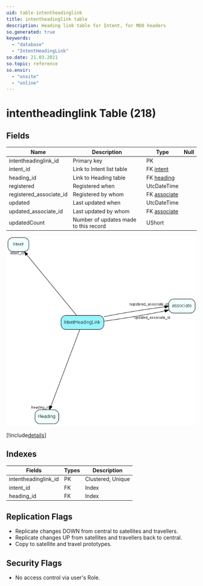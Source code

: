 ```yaml
---
uid: table-intentheadinglink
title: intentheadinglink table
description: Heading link table for Intent, for MDO headers
so.generated: true
keywords:
  - "database"
  - "IntentHeadingLink"
so.date: 21.03.2021
so.topic: reference
so.envir:
  - "onsite"
  - "online"
---
```


# intentheadinglink Table (218)

## Fields

| Name | Description | Type | Null |
|------|-------------|------|:----:|
|intentheadinglink\_id|Primary key|PK| |
|intent\_id|Link to Intent list table|FK [intent](intent.md)| |
|heading\_id|Link to Heading table|FK [heading](heading.md)| |
|registered|Registered when|UtcDateTime| |
|registered\_associate\_id|Registered by whom|FK [associate](associate.md)| |
|updated|Last updated when|UtcDateTime| |
|updated\_associate\_id|Last updated by whom|FK [associate](associate.md)| |
|updatedCount|Number of updates made to this record|UShort| |


![IntentHeadingLink table relationship diagram](./media/IntentHeadingLink.png)

[!include[details](./includes/IntentHeadingLink.md)]

## Indexes

| Fields | Types | Description |
|--------|-------|-------------|
|intentheadinglink\_id |PK |Clustered, Unique |
|intent\_id |FK |Index |
|heading\_id |FK |Index |

## Replication Flags

* Replicate changes DOWN from central to satellites and travellers.
* Replicate changes UP from satellites and travellers back to central.
* Copy to satellite and travel prototypes.

## Security Flags

* No access control via user's Role.

